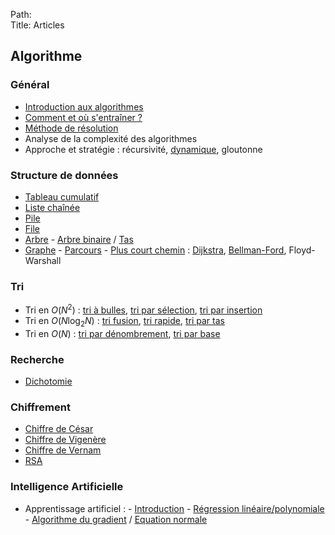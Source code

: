 Path:  
Title: Articles  

## Algorithme

### Général

- [Introduction aux algorithmes](/algo/general/introduction.html)
- [Comment et où s'entraîner ?](/algo/general/entrainement.html)
- [Méthode de résolution](/algo/general/methode.html)
- Analyse de la complexité des algorithmes
- Approche et stratégie : récursivité, [dynamique](/algo/general/approche/dynamique.html), gloutonne

### Structure de données

- [Tableau cumulatif](/algo/structure/tableau_cumulatif.html)
- [Liste chaînée](/algo/structure/liste_chainee.html)
- [Pile](/algo/structure/pile.html)
- [File](/algo/structure/file.html)
- [Arbre](/algo/structure/arbre.html) - [Arbre binaire](/algo/structure/arbre/arbre_binaire.html) / [Tas](/algo/structure/arbre/tas.html)
- [Graphe](/algo/structure/graphe.html)
      - [Parcours](/algo/structure/graphe/parcours.html)
      - [Plus court chemin](/algo/structure/graphe/plus_court_chemin.html) : [Dijkstra](/algo/structure/graphe/plus_court_chemin/dijkstra.html), [Bellman-Ford](/algo/structure/graphe/plus_court_chemin/bellman_ford.html), Floyd-Warshall

### Tri

- Tri en $O(N^2)$ : [tri à bulles](/algo/tri/tri_bulles.html), [tri par sélection](/algo/tri/tri_selection.html), [tri par insertion](/algo/tri/tri_insertion.html)
- Tri en $O(N \log _2 N)$ : [tri fusion](/algo/tri/tri_fusion.html), [tri rapide](/algo/tri/tri_rapide.html), [tri par tas](/algo/tri/tri_tas.html)
- Tri en $O(N)$ : [tri par dénombrement](/algo/tri/tri_denombrement.html), [tri par base](/algo/tri/tri_base.html)

### Recherche

- [Dichotomie](/algo/recherche/dichotomie.html)

### Chiffrement

- [Chiffre de César](/algo/chiffrement/chiffre_cesar.html)
- [Chiffre de Vigenère](/algo/chiffrement/chiffre_vigenere.html)
- [Chiffre de Vernam](/algo/chiffrement/chiffre_vernam.html)
- [RSA](/algo/chiffrement/rsa.html)

### Intelligence Artificielle

- Apprentissage artificiel :
      - [Introduction](/algo/ia/apprentissage_artificiel/introduction.html)
      - [Régression linéaire/polynomiale](/algo/ia/apprentissage_artificiel/regression_lin_poly.html) - [Algorithme du gradient](/algo/ia/apprentissage_artificiel/regression_lin_poly/algo_gradient.html) / [Equation normale](/algo/ia/apprentissage_artificiel/regression_lin_poly/equation_normale.html)
